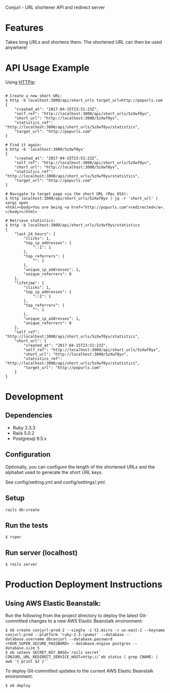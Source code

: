 Conjurl - URL shortener API and redirect server

# Features

Takes long URLs and shortens them. The shortened URL can then be used
anywhere!

# API Usage Example

Using [HTTPie](http://httpie.org):
```

# Create a new short URL:
$ http -b localhost:3000/api/short_urls target_url=http://popurls.com
{
    "created_at": "2017-04-15T23:51:23Z",
    "self_ref": "http://localhost:3000/api/short_urls/5zXwf0yv",
    "short_url": "http://localhost:3000/5zXwf0yv",
    "statistics_ref": "http://localhost:3000/api/short_urls/5zXwf0yv/statistics",
    "target_url": "http://popurls.com"
}

# Find it again:
$ http -b 'localhost:3000/5zXwf0yv'
{
    "created_at": "2017-04-15T23:51:23Z",
    "self_ref": "http://localhost:3000/api/short_urls/5zXwf0yv",
    "short_url": "http://localhost:3000/5zXwf0yv",
    "statistics_ref": "http://localhost:3000/api/short_urls/5zXwf0yv/statistics",
    "target_url": "http://popurls.com"
}

# Navigate to target page via the short URL (Mac OSX):
$ http localhost:3000/api/short_urls/5zXwf0yv | jq -r 'short_url' | xargs open
<html><body>You are being <a href="http://popurls.com">redirected</a>.</body></html>

# Retrieve statistics:
$ http -b localhost:3000/api/short_urls/5zXwf0yv/statistics
{
    "last_24_hours": {
        "clicks": 1,
        "top_ip_addresses": {
            "::1": 1
        },
        "top_referrers": {
            "": 1
        },
        "unique_ip_addresses": 1,
        "unique_referrers": 0
    },
    "lifetime": {
        "clicks": 1,
        "top_ip_addresses": {
            "::1": 1
        },
        "top_referrers": {
            "": 1
        },
        "unique_ip_addresses": 1,
        "unique_referrers": 0
    },
    "self_ref": "http://localhost:3000/api/short_urls/5zXwf0yv/statistics",
    "short_url": {
        "created_at": "2017-04-15T23:51:23Z",
        "self_ref": "http://localhost:3000/api/short_urls/5zXwf0yv",
        "short_url": "http://localhost:3000/5zXwf0yv",
        "statistics_ref": "http://localhost:3000/api/short_urls/5zXwf0yv/statistics",
        "target_url": "http://popurls.com"
    }
}
```

# Development

## Dependencies

- Ruby 2.3.3
- Rails 5.0.2
- Postgresql 9.5.x

## Configuration

Optionally, you can configure the length of the shortened URLs and the
alphabet used to generate the short URL keys.

See config/setting.yml and config/settings/<env>.yml.

## Setup

```
rails db:create
```

## Run the tests

```
$ rspec
```

## Run server (localhost)

```
$ rails server
```

# Production Deployment Instructions

## Using AWS Elastic Beanstalk:

Run the following from the project directory to deploy the latest Git-committed changes to a new AWS Elastic Beanstalk environment:
```
$ eb create conjurl-prod-2 --single -i t2.micro -r us-east-2 --keyname conjurl-prod --platform 'ruby-2.3-(puma)' --database --database.username dbconjurl --database.password <YOUR_SUPER_SECURE_PASSWORD> --database.engine postgres --database.size 5
$ eb setenv SECRET_KEY_BASE=`rails secret` CONJURL_URL_REDIRECT_SERVICE_HOST=http://`eb status | grep CNAME: | awk '{ print $2 }'`
```
To deploy Git-committed updates to the current AWS Elastic Beanstalk environment:
```
$ eb deploy
```
